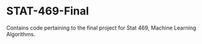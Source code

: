 # STAT-469-Final
Contains code pertaining to the final project for Stat 469, Machine Learning Algorithms. 
